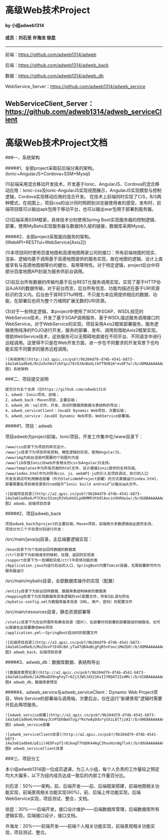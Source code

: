 # 高级Web技术Project

#### by 小组adweb1314
#### 成员：刘石坚 许海龙 徐昆
----
前端：https://github.com/adweb1314/adweb

后端：https://github.com/adweb1314/adweb_back

数据：https://github.com/adweb1314/adweb_db

WebService_Server：https://github.com/adweb1314/adweb_service

WebServiceClient_Server：https://github.com/adweb1314/adweb_serviceClient
----
# 高级Web技术Project文档

###一、系统架构

#####1、全部project采取前后端分离的架构。(Ionic+AngularJS+Cordova+SSM+Mysql)

(1)前端采用混合移动开发技术，开发基于Ionic、AngularJS、Cordova的混合移动应用：Ionic-css及Ionic-AngularJS实现视图展示，AngularJS实现模型与控制逻辑，Cordova实现移动应用的混合开发。
在技术上前端同时实现了C/S，B/S两种模式，在视图上，项目css的设计同时照顾到浏览器使用者的感受。发布时，前端项目既可以输出apk包用于移动平台，也可以输出war包用于部署到服务器。

(2)后端采用SSM框架，具体技术分别使用Spring Boot实现服务器的控制逻辑、部署，使用MyBatis实现服务器与数据持久层的链接，数据库采用Mysql。

#####2、全部project采取面向服务的架构。(WebAPI+RESTful+WebService[Axis2])

(1)本项目同时使用百度地图和高德地图两家公司的接口：所有前端地图的现实、渲染、逻辑均基于调用基于高德地图提供的服务实现，故在地图的逻辑、设计上直接享有与高德地图相等价的健壮、易用等特性。对于特定逻辑，project后台中将部分百度地图API封装为服务供前台调用。

(2)前后台所有数据的传输均基于后台REST化服务调用实现，实现了基于HTTP协议AJAX的数据传输，对于前台而言，后台所有信息、功能均描述在基于URI资源标识的含义内。后台由于其RESTful特性，不只是为本应用提供相应的数据、功能，在部署后也将为整个万维网扩展无数的URI资源。

(3)对于一些特定逻辑，本project中使用了W3C中SOAP、WSDL规范的WebService技术，开发了基于SOAP调用服务、基于WSDL描述服务调用接口的WebService。对于WebService的实现，项目采用Axis2框架部署服务，服务逻辑使用纯净的POJO进行开发，服务的部署、发布、调用则借助Axis2框架实现。借助WebService技术，这些服务可以无障碍地直接在不同平台、不同语言中进行远程调用。这使得不只是在Web开发方面，进一步在不同要求的开发背景下也均能实现不同要求的服务远程调用。

	![系统架构](http://a3.qpic.cn/psb?/9b204d79-d74b-4541-b873-14a3a61ad6e6/8n2a5nhKxfzkFqxz78rOJAnBoGLtkFT9U02A*ovOF7w!/b/dOMAAAAAAAAA&bo=UQSAAgAAAAADAPI!&rf=viewer_4)
	图1 系统架构

###二、项目提交说明

	提交分为五个仓库（见https://github.com/adweb1314）
	1、adweb：Ionic项目，前端；
	2、adweb_back：Maven项目，主要后端；
	3、adweb_db：sql文件，开发、测试时数据库数据与表结构的导出；
	4、adweb_serviceClient：JavaEE Dynamic Web项目，次要后端；
	5、adweb_service：JavaEE Dynamic Web项目，WebService部署端。

#####1、项目：adweb

项目adweb为project前端，Ionic项目，开发工作集中在/www目录下：

	/www/css目录下为项目的样式设计，
	/www/js目录下为项目所有控制、模型逻辑的实现，使用AngularJS，
	/www/img为前台渲染时需要的个别图片内容
	/www/lib存放Ionic对web开发相关的css与AngularJS支持，
	/www/templates中为所有页面的html文件，设计遵循Ionic提供的支持完成。
	/www/index.html中为对所有css、js、webAPI-js的引入及项目调试、执行的入口
	开发及调试可利用静态部署（作为StaticWebProject部署）的方式直接运行index.html，部署需要在项目根目录执行cmd指令“Ionic build android”以输出apk文件。

	![前端项目目录](http://a2.qpic.cn/psb?/9b204d79-d74b-4541-b873-14a3a61ad6e6/P7CKoc5SsmjR3VGohH2LpHDMMFdtb9lAxcin9kRUw1w!/b/dG8BAAAAAAAA&bo=TgGjAQAAAAADB88!&rf=viewer_4)
	图2 adweb，前端项目目录

#####2、项目adweb_back

	项目adweb_back为project的主要后端，Maven项目，前端绝大多数逻辑由此提供支持。
	项目分为三个子目录分别进行开发：
	
/src/main/java/pj目录，主后端要逻辑实现：

	/bean目录下为个别前台回传数据的数据类
	/ctrl目录下为前端请求的映射、处理、返回的实现类
	/support目录下为一些辅助完成/ctrl中具体功能的类
	/Application.java为运行后台的入口，SpringBoot内置Tomcat容器，无需部署即可作为服务器运行

/src/main/mybatis目录，全部数据库操作的实现（配置）

	/entity目录下为前台回传数据、数据库表结构映射的数据类
	/mapping目录下为实现数据库具体逻辑的xml配置文件，所有SQL语句所在
	/mybatis-config.xml为数据库基本信息（URL、用户、密码）的配置文件

/src/main/resources目录，静态资源部署等

	/static目录下为后台所需所有静态资源（图片），在部署时将部署到部署路径的根路径，也可以直接在此部署静态Web项目
	/application.yml——SpringBoot启动时的配置文件

	![后端项目目录](http://a3.qpic.cn/psb?/9b204d79-d74b-4541-b873-14a3a61ad6e6/LMoZdvxFtE49cBd.yTa4TQB4aBLgFgR5nFoociMmZG0!/b/dOMAAAAAAAAA&bo=.wD5AQAAAAADACY!&rf=viewer_4)
	图3 adweb_back，后端项目目录

#####3、adweb_db：数据库数据、表结构导出

	![数据库表预览录](http://a2.qpic.cn/psb?/9b204d79-d74b-4541-b873-14a3a61ad6e6/1A2MbaDX9ngFeyTr6Zj3JW5JdX21KvIIYRQ4T2IxHMc!/b/dI0BAAAAAAAA&bo=uwASAQAAAAADAI0!&rf=viewer_4)
	图4 adweb_db，数据库表预览

#####4、adweb_service与adweb_serviceClient：Dynamic Web Project项目，Web Service的部署端与调用端，次要后台，仅在运行“新建景观”逻辑时需要开启此两项服务。
 
	![adweb_service部署](http://a1.qpic.cn/psb?/9b204d79-d74b-4541-b873-14a3a61ad6e6/Hx9AoyJCnPSQhBwUTogJ*RxYwAyDdu*ySXiLBlTjzAI!/b/dHEBAAAAAAAA&bo=wAKjAAAAAAADAEQ!&rf=viewer_4)
	图5 adweb_service部署
 
	![adweb_serviceClient目录](http://a2.qpic.cn/psb?/9b204d79-d74b-4541-b873-14a3a61ad6e6/pEiil4EOFvpfIr8ikeqT7hQ6K44AgC3hxxHzn0g7lxk!/b/dOUAAAAAAAAA&bo=ZwFYAQAAAAADABo!&rf=viewer_4)
	图6 adweb_serviceClient目录

###三、项目分工

本小组adweb1314因一位成员退课，为三人小组，每个人负责的工作量较之预定均大大偏多，以下为组内成员达成一致后的内部工作量百分比。

刘石坚：50%——架构，前、后端开发——前、后端框架搭建，前端地图相关功能实现，前端景观相关功能实现(80%)，前、后端上传功能实现，后端WebService实现，项目测试、整合，文档。

徐昆：30%——后端开发，接口设计维护——后端数据库管理，后端数据库所有逻辑实现，后端接口设计，接口文档。

许海龙：20%——前端开发——前端个人相关功能实现，前端景观相关功能实现，项目测试、整合。

